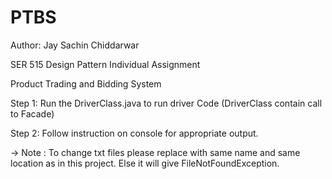 # PTBS
Author: Jay Sachin Chiddarwar

SER 515 Design Pattern Individual Assignment

Product Trading and Bidding System

Step 1: Run the DriverClass.java to run driver Code (DriverClass contain call to Facade)

Step 2: Follow instruction on console for appropriate output.

-> Note :
To change txt files please replace with same name and same location as in this project. Else it will give FileNotFoundException.